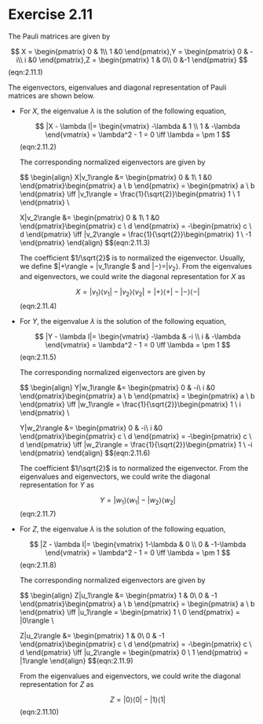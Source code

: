 # Exercise 2.11

The Pauli matrices are given by

$$
X = \begin{pmatrix}
0 & 1\\ 1 &0
\end{pmatrix},Y = \begin{pmatrix}
0 & -i\\ i &0
\end{pmatrix},Z = \begin{pmatrix}
1 & 0\\ 0 &-1
\end{pmatrix} 
$$(eqn:2.11.1)

The eigenvectors, eigenvalues and diagonal representation of Pauli matrices are shown below.

* For $X$​, the eigenvalue $\lambda$ is the solution of the following equation,

  $$
  |X - \lambda I|= \begin{vmatrix}
  -\lambda & 1 \\ 1 & -\lambda 
  \end{vmatrix} = \lambda^2 - 1 = 0 \iff \lambda = \pm 1
  $$(eqn:2.11.2)

  The corresponding normalized eigenvectors are given by

  $$
  \begin{align}
  X|v_1\rangle &= \begin{pmatrix}
  0 & 1\\ 1 &0
  \end{pmatrix}\begin{pmatrix}
  a \\ b
  \end{pmatrix} = \begin{pmatrix}
  a \\ b
  \end{pmatrix} \iff |v_1\rangle = \frac{1}{\sqrt{2}}\begin{pmatrix}
  1 \\ 1
  \end{pmatrix} \\
  
  X|v_2\rangle &= \begin{pmatrix}
  0 & 1\\ 1 &0
  \end{pmatrix}\begin{pmatrix}
  c \\ d
  \end{pmatrix} = -\begin{pmatrix}
  c \\ d
  \end{pmatrix} \iff |v_2\rangle = \frac{1}{\sqrt{2}}\begin{pmatrix}
  1 \\ -1
  \end{pmatrix}
  \end{align}
  $$(eqn:2.11.3)

  The coefficient $1/\sqrt{2}$ is to normalized the eigenvector. Usually, we define $|+\rangle = |v_1\rangle $ and $|-\rangle = |v_2\rangle$. From the eigenvalues and eigenvectors, we could write the diagonal representation for $X$​ as

  $$
  X = |v_1\rangle\langle v_1| -  |v_2\rangle\langle v_2| = |+\rangle\langle +| -  |-\rangle\langle -|
  $$(eqn:2.11.4)

* For $Y$​, the eigenvalue $\lambda$​ is the solution of the following equation,

  $$
  |Y - \lambda I|= \begin{vmatrix}
  -\lambda & -i \\ i & -\lambda 
  \end{vmatrix} = \lambda^2 - 1 = 0 \iff \lambda = \pm 1
  $$(eqn:2.11.5)

  The corresponding normalized eigenvectors are given by

  $$
  \begin{align}
  Y|w_1\rangle &= \begin{pmatrix}
  0 & -i\\ i &0
  \end{pmatrix}\begin{pmatrix}
  a \\ b
  \end{pmatrix} = \begin{pmatrix}
  a \\ b
  \end{pmatrix} \iff |w_1\rangle = \frac{1}{\sqrt{2}}\begin{pmatrix}
  1 \\ i
  \end{pmatrix} \\
  
  Y|w_2\rangle &= \begin{pmatrix}
  0 & -i\\ i &0
  \end{pmatrix}\begin{pmatrix}
  c \\ d
  \end{pmatrix} = -\begin{pmatrix}
  c \\ d
  \end{pmatrix} \iff |w_2\rangle = \frac{1}{\sqrt{2}}\begin{pmatrix}
  1 \\ -i
  \end{pmatrix}
  \end{align}
  $$(eqn:2.11.6)

  The coefficient $1/\sqrt{2}$ is to normalized the eigenvector. From the eigenvalues and eigenvectors, we could write the diagonal representation for $Y$ as

  $$
  Y = |w_1\rangle\langle w_1| - |w_2\rangle\langle w_2|
  $$(eqn:2.11.7)

* For $Z$​, the eigenvalue $\lambda$​ is the solution of the following equation,

  $$
  |Z - \lambda I|= \begin{vmatrix}
  1-\lambda & 0 \\ 0 & -1-\lambda 
  \end{vmatrix} = \lambda^2 - 1 = 0 \iff \lambda = \pm 1
  $$(eqn:2.11.8)

  The corresponding normalized eigenvectors are given by

  $$
  \begin{align}
  Z|u_1\rangle &= \begin{pmatrix}
  1 & 0\\ 0 & -1
  \end{pmatrix}\begin{pmatrix}
  a \\ b
  \end{pmatrix} = \begin{pmatrix}
  a \\ b
  \end{pmatrix} \iff |u_1\rangle = \begin{pmatrix}
  1 \\ 0
  \end{pmatrix} = |0\rangle \\
  
  Z|u_2\rangle &= \begin{pmatrix}
  1 & 0\\ 0 & -1
  \end{pmatrix}\begin{pmatrix}
  c \\ d
  \end{pmatrix} = -\begin{pmatrix}
  c \\ d
  \end{pmatrix} \iff |u_2\rangle = \begin{pmatrix}
  0 \\ 1
  \end{pmatrix} = |1\rangle
  \end{align}
  $$(eqn:2.11.9)

  From the eigenvalues and eigenvectors, we could write the diagonal representation for $Z$​ as

  $$
  Z = |0\rangle\langle 0| - |1\rangle\langle 1|
  $$(eqn:2.11.10)

